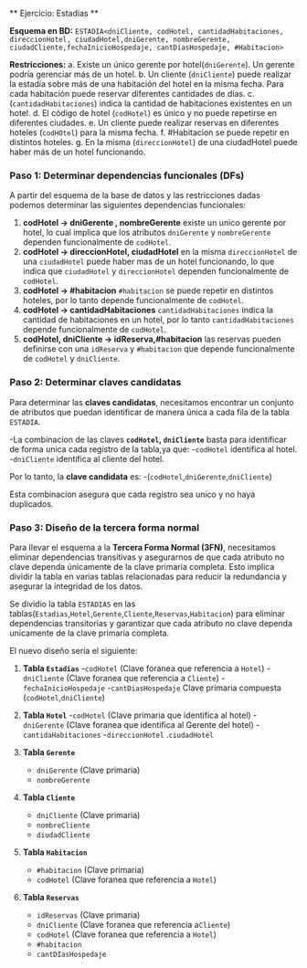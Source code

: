 ** Ejercicio: Estadias **

**Esquema en BD:**
`ESTADIA<dniCliente, codHotel, cantidadHabitaciones, direccionHotel, ciudadHotel,dniGerente, nombreGerente, ciudadCliente,fechaInicioHospedaje, cantDiasHospedaje, #Habitacion>`

**Restricciones:**
a. Existe un único gerente por hotel(`dniGerente`). Un gerente podría gerenciar más de un hotel.
b. Un cliente (`dniCliente`) puede realizar la estadía sobre más de una habitación del hotel en la misma fecha. Para cada habitación puede reservar diferentes cantidades de días.
c. (`cantidadHabitaciones`) indica la cantidad de habitaciones existentes en un hotel.
d. El código de hotel (`codHotel`) es único y no puede repetirse en diferentes ciudades.
e. Un cliente puede realizar reservas en diferentes hoteles (`codHOtel`) para la misma fecha.
f. #Habitacion se puede repetir en distintos hoteles.
g. En la misma (`direccionHotel`) de una ciudadHotel puede haber más de un hotel funcionando.

### Paso 1: Determinar dependencias funcionales (DFs)

A partir del esquema de la base de datos y las restricciones dadas podemos determinar las siguientes dependencias funcionales:

1. **codHotel -> dniGerente , nombreGerente**  existe un unico gerente por hotel, lo cual implica que los atributos `dniGerente` y `nombreGerente` dependen funcionalmente de `codHotel`.
2. **codHotel -> direccionHotel, ciudadHotel** en la misma `direccionHotel` de una `ciudadHotel` puede haber mas de un hotel funcionando, lo que indica que `ciudadHotel` y `direccionHotel` dependen funcionalmente de `codHotel`.
3. **codHotel -> #habitacion** `#habitacion` se puede repetir en distintos hoteles, por lo tanto depende funcionalmente de `codHotel`.
4. **codHotel -> cantidadHabitaciones** `cantidadHabitaciones` indica la cantidad de habitaciones en un hotel, por lo tanto `cantidadHabitaciones` depende funcionalmente de `codHotel`.
5. **codHotel, dniCliente -> idReserva,#habitacion** las reservas pueden definirse con una `idReserva` y `#habitacion` que depende funcionalmente de `codHotel` y `dniCliente`.

### Paso 2: Determinar claves candidatas

Para determinar las **claves candidatas**, necesitamos encontrar un conjunto de atributos que puedan identificar de manera única a cada fila de la tabla `ESTADIA`.

-La combinacion de las claves **`codHotel`, `dniCliente`** basta para identificar de forma unica cada registro de la tabla,ya que:
    -`codHotel` identifica al hotel.
    -`dniCliente` identifica al cliente del hotel.

Por lo tanto, la **clave candidata** es:
-(`codHotel`,`dniGerente`,`dniCliente`)

Esta combinacion asegura que cada registro sea unico y no haya duplicados.

### Paso 3: Diseño de la tercera forma normal

Para llevar el esquema a la **Tercera Forma Normal (3FN)**, necesitamos eliminar dependencias transitivas y asegurarnos de que cada atributo no clave dependa únicamente de la clave primaria completa. Esto implica dividir la tabla en varias tablas relacionadas para reducir la redundancia y asegurar la integridad de los datos.

Se dividio la tabla `ESTADIAS` en las tablas(`Estadias`,`Hotel`,`Gerente`,`Cliente`,`Reservas`,`Habitacion`) para eliminar dependencias transitorias y garantizar que cada atributo no clave dependa unicamente de la clave primaria completa.

El nuevo diseño seria el siguiente:
1. **Tabla `Estadias`**
   -`codHotel` (Clave foranea que referencia a `Hotel`)
   -`dniCliente` (Clave foranea que referencia a `Cliente`)
   -`fechaInicioHospedaje`
   -`cantDiasHospedaje`
   Clave primaria compuesta (`codHotel`,`dniCliente`)

2. **Tabla `Hotel`**
   -`codHotel` (Clave primaria que identifica al hotel)
   -`dniGerente` (Clave foranea que identifica al Gerente del hotel)
   -`cantidaHabitaciones`
   -`direccionHotel`
   .`ciudadHotel`

3. **Tabla `Gerente`**
   - `dniGerente` (Clave primaria)
   - `nombreGerente`

4. **Tabla `Cliente`**
   - `dniCliente` (Clave primaria)
   - `nombreCliente`
   - `diudadCliente`

5. **Tabla `Habitacion`**
   - `#habitacion` (Clave primaria)
   - `codHotel` (Clave foranea que referencia a `Hotel`)

6. **Tabla `Reservas`**
   - `idReservas` (Clave primaria)
   - `dniCliente` (Clave foranea que referencia a`Cliente`)
   - `codHotel` (Clave foranea que referencia a `Hotel`)
   - `#habitacion`
   - `cantDIasHospedaje`